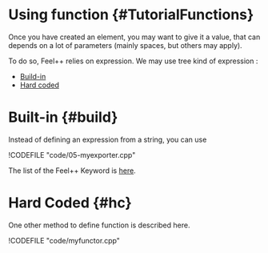 Using function {#TutorialFunctions}
=====================

Once you  have created an element, you may want to give it a value, that can depends on a lot of parameters (mainly spaces, but others may apply).

To do so, Feel++ relies on expression.
We may use tree kind of expression :

- [Build-in](#build)
- [Hard coded](#hc)


# Built-in {#build}

Instead of defining an expression from a string, you can use

!CODEFILE "code/05-myexporter.cpp"

The list of the Feel++ Keyword is [here](../QuickReference/keywords.md).

# Hard Coded {#hc}

One other method to define function is described here.

!CODEFILE "code/myfunctor.cpp"
